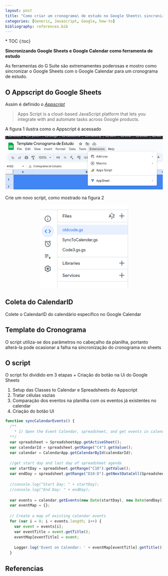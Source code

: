 ```yaml
---
layout: post
title: "Como criar um cronograma\ de estudo no Google Sheets\ sincronizado com o Google Calendar"
categories: [Generic, Javascript, Google, how-to]
bibliography: references.bib
---
```


<nav class="toc-fixed" markdown="1">
* TOC
{:toc}
</nav>

**Sincronizando Google Sheets e Google Calendar como ferramenta de estudo**

As ferramentas do G Suite são extremamentes poderosas e mostro como sincronizar o Google Sheets com o Google Calendar para um cronograma de estudo.

## O Appscript do Google Sheets

Assim é definido o <cite>[Appscript][1]</cite>

>  Apps Script is a cloud-based JavaScript platform that lets you integrate with and automate tasks across Google products.

A figura 1 ilustra como o Appscript é acessado

<p align="center">
  <img src="/images/sheets-calendar-sync/appscript_spreadsheet.png" />
</p>

Crie um novo script, como mostrado na figura 2

<p align="center">
  <img src="/images/sheets-calendar-sync/new_script.png" />
</p>

## Coleta do CalendarID

Colete o CalendarID do calendário específico no Google Calendar

## Template do Cronograma

O script utiliza-se dos parâmetros no cabeçalho da planilha, portanto alterá-la pode ocasionar a falha na sincronização do cronograma no sheets

## O script

O script foi dividido em 3 etapas + Criação do botão na Ui do Google Sheets

1. Setup das Classes to Calendar e Spreadsheets do Appscript
2. Tratar células vazias
3. Comparação dos eventos na planilha com os eventos já existentes no calendar
4. Criação do botão UI

~~~Javascript
function syncCalendarEvents() {
  /**
    * 1) Open the Event Calendar, spreadsheet, and get events in calendar.
  **/
  var spreadsheet = SpreadsheetApp.getActiveSheet();
  var calendarId = spreadsheet.getRange("C4").getValue();
  var calendar = CalendarApp.getCalendarById(calendarId);

  //get start day and last day of spreadsheet agenda
  var startDay = spreadsheet.getRange("C10").getValue();
  var endDay = spreadsheet.getRange("D10:D").getNextDataCell(SpreadsheetApp.Direction.DOWN).getValue();
  
  //console.log("Start Day: " + startDay);
  //console.log("End Day: " + endDay);

  var events = calendar.getEvents(new Date(startDay), new Date(endDay));
  var eventMap = {};

  // Create a map of existing calendar events
  for (var i = 0; i < events.length; i++) {
    var event = events[i];
    var eventTitle = event.getTitle();
    eventMap[eventTitle] = event;

    Logger.log('Event on Calendar: ' + eventMap[eventTitle].getTitle());
  }
~~~

## Referencias

[1]: https://developers.google.com/apps-script
